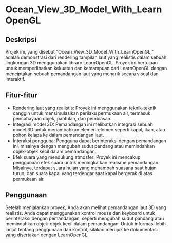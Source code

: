 # Ocean_View_3D_Model_With_LearnOpenGL
## Deskripsi
Projek ini, yang disebut "Ocean_View_3D_Model_With_LearnOpenGL," adalah demonstrasi dari rendering tampilan laut yang realistis dalam sebuah lingkungan 3D menggunakan library LearnOpenGL. Proyek ini bertujuan untuk memperlihatkan kekuatan dan kemampuan dari LearnOpenGL dengan menciptakan sebuah pemandangan laut yang menarik secara visual dan interaktif.

## Fitur-fitur
* Rendering laut yang realistis: Proyek ini menggunakan teknik-teknik canggih untuk mensimulasikan perilaku permukaan air, termasuk pencahayaan objek, pantulan, dan pembiasan.
* Integrasi model 3D: Pemandangan ini melibatkan integrasi sebuah model 3D untuk menambahkan elemen-elemen seperti kapal, ikan, atau pohon kelapa ke dalam pemandangan laut.
* Interaksi pengguna: Pengguna dapat berinteraksi dengan pemandangan ini, misalnya dengan mengubah sudut pandang atau memindahkan objek-objek kecil dalam pemandangan.
* Efek suara yang mendukung atmosfer: Proyek ini mencakup penggunaan efek suara untuk meningkatkan realisme pemandangan. Misalnya, terdapat suara hujan yang menambah suasana saat hujan turun, dan suara kapal yang terdengar saat kapal bergerak di atas permukaan air.
## Penggunaan
Setelah menjalankan proyek, Anda akan melihat pemandangan laut 3D yang realistis.
Anda dapat menggunakan kontrol mouse dan keyboard untuk berinteraksi dengan pemandangan, seperti mengubah sudut pandang atau memindahkan objek-objek kecil dalam pemandangan.
Untuk informasi lebih lanjut tentang penggunaan dan kontrol, silakan merujuk ke dokumentasi yang disertakan dengan LearnOpenGL.







